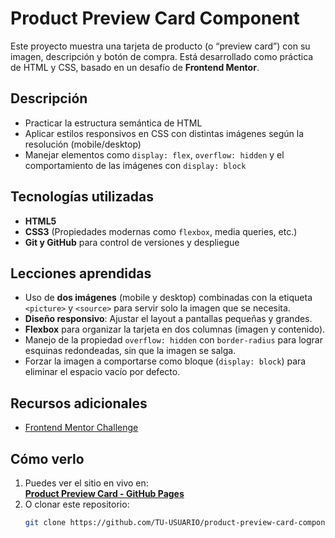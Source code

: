 # Product Preview Card Component

Este proyecto muestra una tarjeta de producto (o “preview card”) con su imagen, descripción y botón de compra. Está desarrollado como práctica de HTML y CSS, basado en un desafío de **Frontend Mentor**.

## Descripción
- Practicar la estructura semántica de HTML
- Aplicar estilos responsivos en CSS con distintas imágenes según la resolución (mobile/desktop)
- Manejar elementos como `display: flex`, `overflow: hidden` y el comportamiento de las imágenes con `display: block`

## Tecnologías utilizadas
- **HTML5**
- **CSS3** (Propiedades modernas como `flexbox`, media queries, etc.)
- **Git y GitHub** para control de versiones y despliegue

## Lecciones aprendidas
- Uso de **dos imágenes** (mobile y desktop) combinadas con la etiqueta `<picture>` y `<source>` para servir solo la imagen que se necesita.
- **Diseño responsivo**: Ajustar el layout a pantallas pequeñas y grandes.
- **Flexbox** para organizar la tarjeta en dos columnas (imagen y contenido).
- Manejo de la propiedad `overflow: hidden` con `border-radius` para lograr esquinas redondeadas, sin que la imagen se salga.
- Forzar la imagen a comportarse como bloque (`display: block`) para eliminar el espacio vacío por defecto.

## Recursos adicionales
- [Frontend Mentor Challenge](https://www.frontendmentor.io/challenges/product-preview-card-component-GO7UmttRfa)

## Cómo verlo
1. Puedes ver el sitio en vivo en:  
   **[Product Preview Card - GitHub Pages](https://TU-USUARIO.github.io/product-preview-card-component-main/)**  
2. O clonar este repositorio:
   ```bash
   git clone https://github.com/TU-USUARIO/product-preview-card-component-main.git
